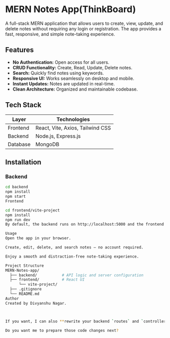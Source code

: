 # MERN Notes App(ThinkBoard)

A full-stack MERN application that allows users to create, view, update, and delete notes without requiring any login or registration. The app provides a fast, responsive, and simple note-taking experience.

## Features

- **No Authentication:** Open access for all users.
- **CRUD Functionality:** Create, Read, Update, Delete notes.
- **Search:** Quickly find notes using keywords.
- **Responsive UI:** Works seamlessly on desktop and mobile.
- **Instant Updates:** Notes are updated in real-time.
- **Clean Architecture:** Organized and maintainable codebase.

## Tech Stack

| Layer      | Technologies                               |
|------------|--------------------------------------------|
| Frontend   | React, Vite, Axios, Tailwind CSS           |
| Backend    | Node.js, Express.js                        |
| Database   | MongoDB                                    |

## Installation

### Backend
```bash
cd backend
npm install
npm start
Frontend

cd frontend/vite-project
npm install
npm run dev
By default, the backend runs on http://localhost:5000 and the frontend runs on http://localhost:3000 (or your configured ports).

Usage
Open the app in your browser.

Create, edit, delete, and search notes — no account required.

Enjoy a smooth and distraction-free note-taking experience.

Project Structure
MERN-Notes-app/
  ├── backend/           # API logic and server configuration
  ├── frontend/          # React UI
      └── vite-project/
  ├── .gitignore
  └── README.md
Author
Created by Divyanshu Nagar.



If you want, I can also **rewrite your backend `routes` and `controllers`** so they are completely free of authentication logic, matching this README. That way your repo and docs will be fully consistent.  

Do you want me to prepare those code changes next?
